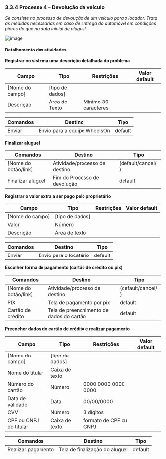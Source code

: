 ### 3.3.4 Processo 4 – Devolução de veículo

_Se consiste no processo de devoução de um veículo para o locador. Trata as medidas necessarias em caso de entrega do automóvel em condições piores do que na data inicial de aluguel._

![image](https://github.com/ICEI-PUC-Minas-PPLES-TI/plf-es-2024-1-ti2-1372100-grupo-1-wheelson/assets/129300086/d4d1e9df-a317-4192-b0fb-08bf9c3401cb)





#### Detalhamento das atividades



**Registrar no sistema uma descrição detalhada do problema**

| **Campo**       | **Tipo**         | **Restrições** | **Valor default** |
| ---             | ---              | ---            | ---               |
| [Nome do campo] | [tipo de dados]  |                |                   |
|  Descrição      | Área de Texto    | Mínimo 30 caracteres |                |

| **Comandos**         |  **Destino**                   | **Tipo** |
| ---                  | ---                            | ---               |
| Enviar            | Envio para a equipe WheelsOn     | default           |


**Finalizar aluguel**


| **Comandos**         |  **Destino**                   | **Tipo** |
| ---                  | ---                            | ---               |
| [Nome do botão/link] | Atividade/processo de destino  | (default/cancel/  ) |
| Finalizar aluguel            | Fim do Processo de devolução     | default           |


**Registrar o valor extra a ser pago pelo proprietário**

| **Campo**       | **Tipo**         | **Restrições** | **Valor default** |
| ---             | ---              | ---            | ---               |
| [Nome do campo] | [tipo de dados]  |                |                   |
| Valor               | Número       |                |                   |
| Descrição           | Área de texto       |                |                   |

| **Comandos**         |  **Destino**                   | **Tipo** |
| ---                  | ---                            | ---               |
| Enviar            | Envio para o locatário     | default           |

**Escolher forma de pagamento (cartão de crédito ou pix)**

| **Comandos**         |  **Destino**                   | **Tipo**          |
| ---                  | ---                            | ---               |
| [Nome do botão/link] | Atividade/processo de destino  | (default/cancel/  ) |
| PIX                  | Tela de pagamento por pix      | default                  |
|   Cartão de crédito |  Tela de preenchimento de dados do cartão| default       |

**Preencher dados do cartão de crédito e realizar pagamento**

| **Campo**       | **Tipo**         | **Restrições** | **Valor default** |
| ---             | ---              | ---            | ---               |
| [Nome do campo] | [tipo de dados]  |                |                   |
|  Nome do titular  | Caixa de texto  |                |                   |
|  Número do cartão     |    Número   |0000 0000 0000 0000    |                   |
|   Data de validade  |    Data        |   00/00/0000       |                   |
|  CVV               |    Número              |3 dígitos                |           |
|CPF ou CNPJ do titular   |Caixa de texto   |      formato de CPF ou CNPJ          |   |

| **Comandos**         |  **Destino**                   | **Tipo** |
| ---                  | ---                            | ---               |
| Realizar pagamento   |Tela de finalização do aluguel    | default           |



















